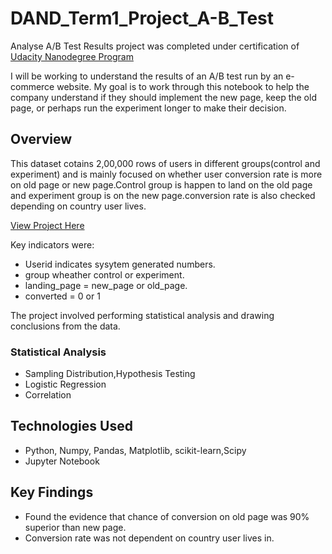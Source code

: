 
# DAND_Term1_Project_A-B_Test

Analyse A/B Test Results project was completed under certification of [Udacity Nanodegree Program](https://in.udacity.com/)

I will be working to understand the results of an A/B test run by an e-commerce website. My goal is to work through this notebook to help the company understand if they should implement the new page, keep the old page, or perhaps run the experiment longer to make their decision.

## Overview
This dataset cotains 2,00,000 rows of users in different groups(control and experiment) and is mainly focused on whether user conversion rate is more on old page or new page.Control group is happen to land on the old page and experiment group is on the new page.conversion rate is also checked depending on country user lives. 

[View Project Here](https://github.com/pooja2512/DAND_term1_project_A-B_test/blob/master/Analyze_AB_Test_Results.ipynb)

Key indicators were:
- Userid indicates sysytem generated numbers.
- group wheather control or experiment.
- landing_page = new_page or old_page.
- converted = 0 or 1


The project involved performing statistical analysis and drawing conclusions from the data.

### Statistical Analysis
- Sampling Distribution,Hypothesis Testing
- Logistic Regression
- Correlation

## Technologies Used
- Python, Numpy, Pandas, Matplotlib, scikit-learn,Scipy
- Jupyter Notebook

## Key Findings
-  Found the evidence that chance of conversion on old page was 90% superior than new page.
- Conversion rate was not dependent on country user lives in.

